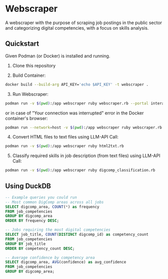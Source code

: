 # Webscraper

A webscraper with the purpose of scraping job postings in the public sector and categorizing digital competencies, with a focus on skills analysis.

## Quickstart

Given Podman (or Docker) is installed and running.

1. Clone this repository

2. Build Container:

```bash
docker build --build-arg API_KEY='echo $API_KEY' -t webscraper .
```

3. Run Webscraper:

```bash
podman run -v $(pwd):/app webscraper ruby webscraper.rb --portal interamt --max-jobs 30
```

or in case of "Your connection was interrupted" error in the Docker container's browser:

```bash
podman run --network=host -v $(pwd):/app webscraper ruby webscraper.rb --portal interamt --max-jobs 30
```

4. Convert HTML files to text files using LLM-API Call:

```bash
podman run -v $(pwd):/app webscraper ruby html2txt.rb
```

5. Classify required skills in job description (from text files) using LLM-API Call:

```bash
podman run -v $(pwd):/app webscraper ruby digcomp_classification.rb
```

## Using DuckDB

```sql
-- Example queries you could run
-- Most common DigComp areas across all jobs
SELECT digcomp_area, COUNT(*) as frequency 
FROM job_competencies 
GROUP BY digcomp_area 
ORDER BY frequency DESC;

-- Jobs requiring the most digital competencies
SELECT job_title, COUNT(DISTINCT digcomp_id) as competency_count 
FROM job_competencies 
GROUP BY job_title 
ORDER BY competency_count DESC;

-- Average confidence by competency area
SELECT digcomp_area, AVG(confidence) as avg_confidence 
FROM job_competencies 
GROUP BY digcomp_area;
```